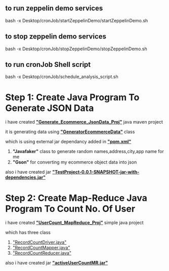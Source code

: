 ## to run zeppelin demo services
bash -x Desktop/cronJob/startZeppelinDemo/startZeppelinDemo.sh

## to stop zeppelin demo services
bash -x Desktop/cronJob/stopZeppelinDemo/stopZeppelinDemo.sh

## to run cronJob Shell script
bash -x Desktop/cronJob/schedule_analysis_script.sh 


# Step 1: Create Java Program To Generate JSON Data
i have created [<b>"Generate_Ecommerce_JsonData_Proj"</b>](https://github.com/kiranugalmugale15/Big-Data-CaseStudy/tree/main/Generate_Ecommerce_JsonData_Proj) java maven project

it is generating data using [<b>"GeneratorEcommerceData"</b>](https://github.com/kiranugalmugale15/Big-Data-CaseStudy/blob/main/Generate_Ecommerce_JsonData_Proj/src/main/java/GeneratorEcommerceData.java) class 

which is using external jar dependancy added in [<b>"pom.xml"</b>](https://github.com/kiranugalmugale15/Big-Data-CaseStudy/blob/main/Generate_Ecommerce_JsonData_Proj/pom.xml)
1. <b>"Javafaker"</b> class to generate random names,address,city,app name for me
2. <b>"Gson"</b> for converting my ecommerce object data into json

also i have created jar [<b>"TestProject-0.0.1-SNAPSHOT-jar-with-dependencies.jar"</b>](https://github.com/kiranugalmugale15/Big-Data-CaseStudy/tree/main/Generate_Ecommerce_JsonData_Proj/target)

# Step 2: Create Map-Reduce Java Program To Count No. Of User
i have created [<b>"UserCount_MapReduce_Proj"</b>]([https://github.com/kiranugalmugale15/Big-Data-CaseStudy/tree/main/Generate_Ecommerce_JsonData_Proj](https://github.com/kiranugalmugale15/Big-Data-CaseStudy/tree/main/UserCount_MapReduce_Proj)) simple java project

which has three class 
1. ["RecordCountDriver.java"](https://github.com/kiranugalmugale15/Big-Data-CaseStudy/blob/main/UserCount_MapReduce_Proj/RecordCountDriver.java)
2. ["RecordCountMapper.java"](https://github.com/kiranugalmugale15/Big-Data-CaseStudy/blob/main/UserCount_MapReduce_Proj/RecordCountMapper.java)
3. ["RecordCountReducer.java"](https://github.com/kiranugalmugale15/Big-Data-CaseStudy/blob/main/UserCount_MapReduce_Proj/RecordCountReducer.java)

also i have created jar [<b>"activeUserCountMR.jar"</b>](https://github.com/kiranugalmugale15/Big-Data-CaseStudy/tree/main/UserCount_MapReduce_Proj)

